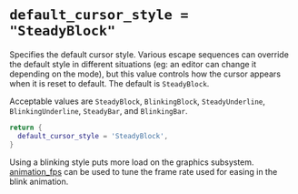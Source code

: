 # `default_cursor_style = "SteadyBlock"`

Specifies the default cursor style.  Various escape sequences
can override the default style in different situations (eg:
an editor can change it depending on the mode), but this value
controls how the cursor appears when it is reset to default.
The default is `SteadyBlock`.

Acceptable values are `SteadyBlock`, `BlinkingBlock`,
`SteadyUnderline`, `BlinkingUnderline`, `SteadyBar`,
and `BlinkingBar`.

```lua
return {
  default_cursor_style = 'SteadyBlock',
}
```

Using a blinking style puts more load on the graphics subsystem.
[animation_fps](animation_fps.md) can be used to tune the frame
rate used for easing in the blink animation.
